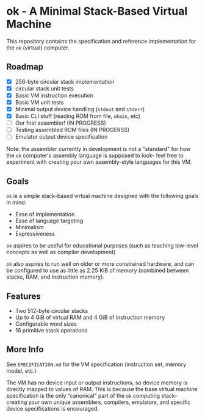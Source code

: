 # ok - A Minimal Stack-Based Virtual Machine

This repository contains the specification and reference implementation for the 
`ok` (virtual) computer.

## Roadmap

- [x] 256-byte circular stack implementation
- [x] circular stack unit tests
- [x] Basic VM instruction execution
- [x] Basic VM unit tests
- [x] Minimal output device handling (`stdout` and `stderr`)
- [x] Basic CLI stuff (reading ROM from file, `okmin`, etc)
- [ ] Our first assembler! (IN PROGRESS)
- [ ] Testing assembled ROM files (IN PROGERSS)
- [ ] Emulator output device specification

Note: the assembler currently in development is not a "standard" for how the 
`ok` computer's assembly language is supposed to look- feel free to experiment
with creating your own assembly-style languages for this VM.

## Goals

`ok` is a simple stack-based virtual machine designed with the following goals 
in mind:

- Ease of implementation
- Ease of language targeting
- Minimalism
- Expressiveness

`ok` aspires to be useful for educational purposes (such as teaching low-level 
concepts as well as compiler development) 

`ok` also aspires to run well on older or more constrained hardware, and can
be configured to use as little as 2.25 KiB of memory (combined between stacks, 
RAM, and instruction memory). 

## Features

- Two 512-byte circular stacks
- Up to 4 GiB of virtual RAM and 4 GiB of instruction memory
- Configurable word sizes
- 16 primitive stack operations

## More Info

See `SPECIFICATION.md` for the VM specification (instruction set, 
memory model, etc.)

The VM has no device input or output instructions, so device memory is directly 
mapped to values of RAM. This is because the base virtual machine specification 
is the only "canonical" part of the `ok` computing stack- creating your own 
unique assemblers, compilers, emulators, and specific device specifications is 
encouraged.

